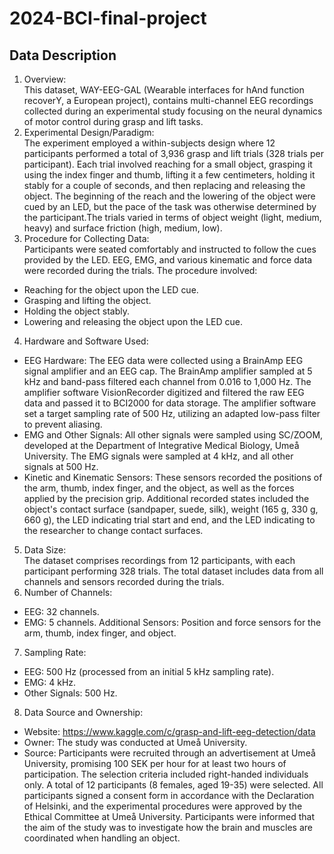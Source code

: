 # 2024-BCI-final-project
## Data Description
1. Overview:<br>
This dataset, WAY-EEG-GAL (Wearable interfaces for hAnd function recoverY, a European project), contains multi-channel EEG recordings collected during an experimental study focusing on the neural dynamics of motor control during grasp and lift tasks. 
3. Experimental Design/Paradigm:<br>
The experiment employed a within-subjects design where 12 participants performed a total of 3,936 grasp and lift trials (328 trials per participant). Each trial involved reaching for a small object, grasping it using the index finger and thumb, lifting it a few centimeters, holding it stably for a couple of seconds, and then replacing and releasing the object. The beginning of the reach and the lowering of the object were cued by an LED, but the pace of the task was otherwise determined by the participant.The trials varied in terms of object weight (light, medium, heavy) and surface friction (high, medium, low).
4. Procedure for Collecting Data:<br>
Participants were seated comfortably and instructed to follow the cues provided by the LED. EEG, EMG, and various kinematic and force data were recorded during the trials. The procedure involved:
* Reaching for the object upon the LED cue.
* Grasping and lifting the object.
* Holding the object stably.
* Lowering and releasing the object upon the LED cue.
4. Hardware and Software Used:
* EEG Hardware: The EEG data were collected using a BrainAmp EEG signal amplifier and an EEG cap. The BrainAmp amplifier sampled at 5 kHz and band-pass filtered each channel from 0.016 to 1,000 Hz. The amplifier software VisionRecorder digitized and filtered the raw EEG data and passed it to BCI2000 for data storage. The amplifier software set a target sampling rate of 500 Hz, utilizing an adapted low-pass filter to prevent aliasing.
* EMG and Other Signals: All other signals were sampled using SC/ZOOM, developed at the Department of Integrative Medical Biology, Umeå University. The EMG signals were sampled at 4 kHz, and all other signals at 500 Hz.
* Kinetic and Kinematic Sensors: These sensors recorded the positions of the arm, thumb, index finger, and the object, as well as the forces applied by the precision grip. Additional recorded states included the object's contact surface (sandpaper, suede, silk), weight (165 g, 330 g, 660 g), the LED indicating trial start and end, and the LED indicating to the researcher to change contact surfaces.
5. Data Size: <br>
The dataset comprises recordings from 12 participants, with each participant performing 328 trials. The total dataset includes data from all channels and sensors recorded during the trials.
6. Number of Channels:<br>
* EEG: 32 channels.
* EMG: 5 channels.
Additional Sensors: Position and force sensors for the arm, thumb, index finger, and object.
7. Sampling Rate:<br>
* EEG: 500 Hz (processed from an initial 5 kHz sampling rate).
* EMG: 4 kHz.
* Other Signals: 500 Hz.
8. Data Source and Ownership:<br>
* Website: https://www.kaggle.com/c/grasp-and-lift-eeg-detection/data
* Owner: The study was conducted at Umeå University.
* Source: Participants were recruited through an advertisement at Umeå University, promising 100 SEK per hour for at least two hours of participation. The selection criteria included right-handed individuals only. A total of 12 participants (8 females, aged 19-35) were selected. All participants signed a consent form in accordance with the Declaration of Helsinki, and the experimental procedures were approved by the Ethical Committee at Umeå University. Participants were informed that the aim of the study was to investigate how the brain and muscles are coordinated when handling an object.
